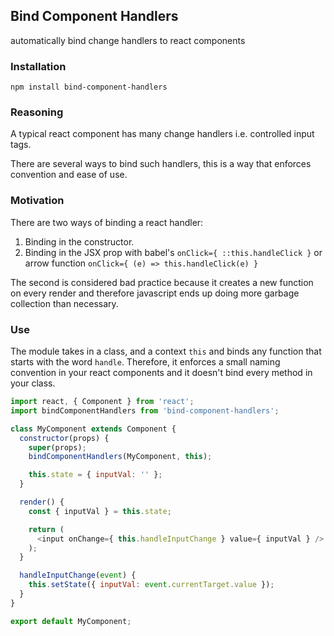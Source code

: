 ## Bind Component Handlers

automatically bind change handlers to react components

### Installation

```
npm install bind-component-handlers
```

### Reasoning

A typical react component has many change handlers i.e. controlled input tags.

There are several ways to bind such handlers, this is a way that enforces convention and ease of use.

### Motivation
There are two ways of binding a react handler:

1. Binding in the constructor.
2. Binding in the JSX prop with babel's `onClick={ ::this.handleClick }` or arrow function `onClick={ (e) => this.handleClick(e) }`

The second is considered bad practice because it creates a new function on every render and therefore javascript ends up doing more garbage collection than necessary.

### Use
The module takes in a class, and a context `this` and binds any function that starts with the word `handle`.
Therefore, it enforces a small naming convention in your react components and it doesn't bind every method in your class.

```javascript
import react, { Component } from 'react';
import bindComponentHandlers from 'bind-component-handlers';

class MyComponent extends Component {
  constructor(props) {
    super(props);
    bindComponentHandlers(MyComponent, this);

    this.state = { inputVal: '' };
  }

  render() {
    const { inputVal } = this.state;

    return (
      <input onChange={ this.handleInputChange } value={ inputVal } />
    );
  }

  handleInputChange(event) {
    this.setState({ inputVal: event.currentTarget.value });
  }
}

export default MyComponent;
```
